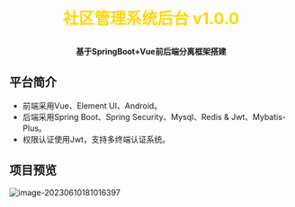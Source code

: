 
<h1 align="center" style="margin: 30px 0 30px; font-weight: bolder;color: gold;">社区管理系统后台 v1.0.0</h1>
<h4 align="center">基于SpringBoot+Vue前后端分离框架搭建</h4>

## 平台简介

* 前端采用Vue、Element UI、Android。
* 后端采用Spring Boot、Spring Security、Mysql、Redis & Jwt、Mybatis-Plus。
* 权限认证使用Jwt，支持多终端认证系统。

## 项目预览
![image-20230610181016397](https://cdn.jsdelivr.net/gh/roydonGuo/Typora-Pic@main/resource-image-20230610181016397.png)

